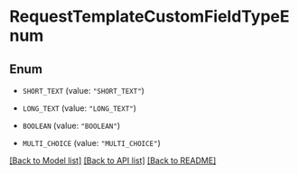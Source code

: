 # RequestTemplateCustomFieldTypeEnum

## Enum


* `SHORT_TEXT` (value: `"SHORT_TEXT"`)

* `LONG_TEXT` (value: `"LONG_TEXT"`)

* `BOOLEAN` (value: `"BOOLEAN"`)

* `MULTI_CHOICE` (value: `"MULTI_CHOICE"`)


[[Back to Model list]](../README.md#documentation-for-models) [[Back to API list]](../README.md#documentation-for-api-endpoints) [[Back to README]](../README.md)


